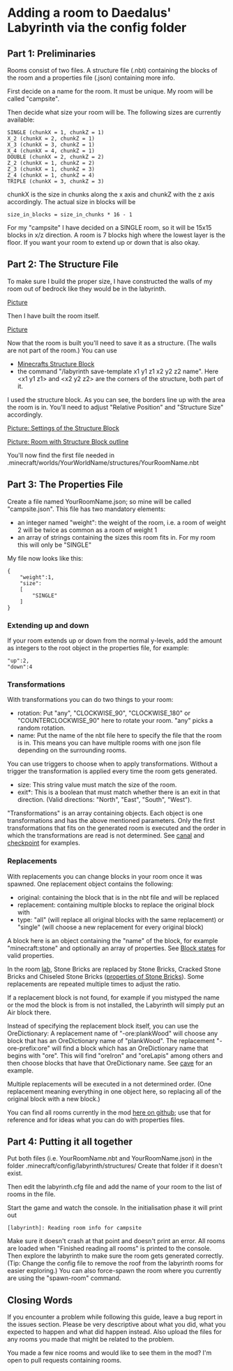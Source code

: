 # Adding a room to Daedalus' Labyrinth via the config folder

## Part 1: Preliminaries

Rooms consist of two files. A structure file (.nbt) containing the blocks of the room and a properties file (.json) containing more info.

First decide on a name for the room. It must be unique. My room will be called "campsite".

Then decide what size your room will be. The following sizes are currently available:

    SINGLE (chunkX = 1, chunkZ = 1)
    X_2 (chunkX = 2, chunkZ = 1)
    X_3 (chunkX = 3, chunkZ = 1)
    X_4 (chunkX = 4, chunkZ = 1)
    DOUBLE (chunkX = 2, chunkZ = 2)
    Z_2 (chunkX = 1, chunkZ = 2)
    Z_3 (chunkX = 1, chunkZ = 3)
    Z_4 (chunkX = 1, chunkZ = 4)
    TRIPLE (chunkX = 3, chunkZ = 3)

chunkX is the size in chunks along the x axis and chunkZ with the z axis accordingly.
The actual size in blocks will be

    size_in_blocks = size_in_chunks * 16 - 1

For my "campsite" I have decided on a SINGLE room, so it will be 15x15 blocks in x/z direction.
A room is 7 blocks high where the lowest layer is the floor. If you want your room to extend up or down that is also okay.

## Part 2: The Structure File

To make sure I build the proper size, I have constructed the walls of my room out of bedrock like they would be in the labyrinth.

[Picture](http://i.imgur.com/upcZ9OC.png)

Then I have built the room itself.

[Picture](http://i.imgur.com/SaO443W.png)

Now that the room is built you'll need to save it as a structure. (The walls are not part of the room.) You can use
* [Minecrafts Structure Block](http://minecraft.gamepedia.com/Structure_Block)
* the command "/labyrinth save-template x1 y1 z1 x2 y2 z2 name". Here \<x1 y1 z1\> and \<x2 y2 z2\> are the corners of the structure, both part of it.

I used the structure block. As you can see, the borders line up with the area the room is in.
You'll need to adjust "Relative Position" and "Structure Size" accordingly.

[Picture: Settings of the Structure Block](http://i.imgur.com/20G3oX7.png)

[Picture: Room with Structure Block outline](http://i.imgur.com/UmzRiuJ.png)

You'll now find the first file needed in .minecraft/worlds/YourWorldName/structures/YourRoomName.nbt

## Part 3: The Properties File

Create a file named YourRoomName.json; so mine will be called "campsite.json".
This file has two mandatory elements:
* an integer named "weight": the weight of the room, i.e. a room of weight 2 will be twice as common as a room of weight 1
* an array of strings containing the sizes this room fits in. For my room this will only be "SINGLE"

My file now looks like this:

    {
        "weight":1,
        "size":
        [
            "SINGLE"
        ]
    }

### Extending up and down

If your room extends up or down from the normal y-levels, add the amount as integers to the root object in the properties file, for example:

    "up":2,
    "down":4

### Transformations

With transformations you can do two things to your room:
* rotation: Put "any", "CLOCKWISE_90", "CLOCKWISE_180" or "COUNTERCLOCKWISE_90" here to rotate your room. "any" picks a random rotation.
* name: Put the name of the nbt file here to specify the file that the room is in. This means you can have multiple rooms with one json file depending on the surrounding rooms.

You can use triggers to choose when to apply transformations. Without a trigger the transformation is applied every time the room gets generated.
* size: This string value must match the size of the room.
* exit*: This is a boolean that must match whether there is an exit in that direction. (Valid directions: "North", "East", "South", "West").

"Transformations" is an array containing objects. Each object is one transformations and has the above mentioned parameters. Only the first transformations that fits on the generated room is executed and the order in which the transformations are read is not determined. See [canal](https://github.com/abecderic/labyrinth/blob/master/src/main/resources/assets/labyrinth/structures/canal.json) and [checkpoint](https://github.com/abecderic/labyrinth/blob/master/src/main/resources/assets/labyrinth/structures/checkpoint.json) for examples.

### Replacements

With replacements you can change blocks in your room once it was spawned. One replacement object contains the following:
* original: containing the block that is in the nbt file and will be replaced
* replacement: containing multiple blocks to replace the original block with
* type: "all" (will replace all original blocks with the same replacement) or "single" (will choose a new replacement for every original block)

A block here is an object containing the "name" of the block, for example "minecraft:stone" and optionally an array of properties. See [Block states](http://minecraft.gamepedia.com/Block_states) for valid properties.

In the room [lab](https://github.com/abecderic/labyrinth/blob/master/src/main/resources/assets/labyrinth/structures/lab.json), Stone Bricks are replaced by Stone Bricks, Cracked Stone Bricks and Chiseled Stone Bricks ([properties of Stone Bricks](http://minecraft.gamepedia.com/Stone_Bricks#Block_state)). Some replacements are repeated multiple times to adjust the ratio.

If a replacement block is not found, for example if you mistyped the name or the mod the block is from is not installed, the Labyrinth will simply put an Air block there.

Instead of specifying the replacement block itself, you can use the OreDictionary: A replacement name of "-ore:plankWood" will choose any block that has an OreDictionary name of "plankWood". The replacement "-ore-prefix:ore" will find a block which has an OreDictionary name that begins with "ore". This will find "oreIron" and "oreLapis" among others and then choose blocks that have that OreDictionary name. See [cave](https://github.com/abecderic/labyrinth/blob/master/src/main/resources/assets/labyrinth/structures/cave.json) for an example.

Multiple replacements will be executed in a not determined order. (One replacement meaning everything in one object here, so replacing all of the original block with a new block.)

You can find all rooms currently in the mod [here on github](https://github.com/abecderic/labyrinth/tree/master/src/main/resources/assets/labyrinth/structures);
use that for reference and for ideas what you can do with properties files.

## Part 4: Putting it all together

Put both files (i.e. YourRoomName.nbt and YourRoomName.json) in the folder .minecraft/config/labyrinth/structures/
Create that folder if it doesn't exist.

Then edit the labyrinth.cfg file and add the name of your room to the list of rooms in the file.

Start the game and watch the console. In the initialisation phase it will print out

    [labyrinth]: Reading room info for campsite

Make sure it doesn't crash at that point and doesn't print an error. All rooms are loaded when "Finished reading all rooms" is printed to the console. Then explore the labyrinth to make sure the room gets generated correctly.
(Tip: Change the config file to remove the roof from the labyrinth rooms for easier exploring.) You can also force-spawn the room where you currently are using the "spawn-room" command.

## Closing Words

If you encounter a problem while following this guide, leave a bug report in the issues section. Please be very descriptive about what you did, what you expected to happen and what did happen instead. Also upload the files for any rooms you made that might be related to the problem.

You made a few nice rooms and would like to see them in the mod? I'm open to pull requests containing rooms.
